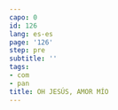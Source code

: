 ```yaml
---
capo: 0
id: 126
lang: es-es
page: '126'
step: pre
subtitle: ''
tags:
- com
- pan
title: OH JESÚS, AMOR MÍO
---
```


